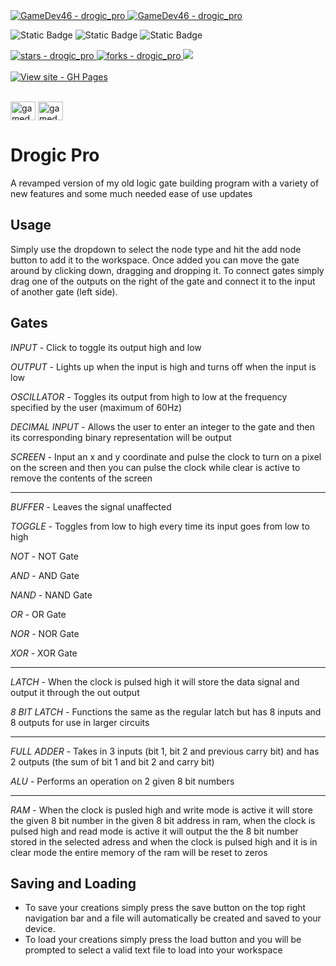 <a href="https://github.com/GameDev46" title="Go to GitHub repo">
    <img src="https://img.shields.io/static/v1?label=GameDev46&message=|&color=Green&logo=github&style=for-the-badge&labelColor=1f1f22" alt="GameDev46 - drogic_pro">
    <img src="https://img.shields.io/badge/Version-0.9.7-green?style=for-the-badge&labelColor=1f1f22&color=Green" alt="GameDev46 - drogic_pro">
</a>


![Static Badge](https://img.shields.io/badge/--1f1f22?style=for-the-badge&logo=HTML5)
![Static Badge](https://img.shields.io/badge/--1f1f22?style=for-the-badge&logo=CSS3&logoColor=6060ef)
![Static Badge](https://img.shields.io/badge/--1f1f22?style=for-the-badge&logo=JavaScript)
    
<a href="https://github.com/GameDev46/drogic_pro/stargazers">
    <img src="https://img.shields.io/github/stars/GameDev46/drogic_pro?style=for-the-badge&labelColor=1f1f22" alt="stars - drogic_pro">
</a>
<a href="https://github.com/GameDev46/drogic_pro/forks">
    <img src="https://img.shields.io/github/forks/GameDev46/drogic_pro?style=for-the-badge&labelColor=1f1f22" alt="forks - drogic_pro">
</a>
<a href="https://github.com/GameDev46/drogic_pro/issues">
    <img src="https://img.shields.io/github/issues/GameDev46/drogic_pro?style=for-the-badge&labelColor=1f1f22&color=blue"/>
 </a>

<br>
<br>

<div align="left">
<a href="https://gamedev46.github.io/drogic_pro/drogicPro/">
    <img src="https://img.shields.io/badge/View_site-GH_Pages-2ea44f?style=for-the-badge&labelColor=1f1f22" alt="View site - GH Pages">
</a>
</div>

<br>

<p align="left">
<a href="https://twitter.com/gamedev46" target="blank"><img align="center" src="https://raw.githubusercontent.com/rahuldkjain/github-profile-readme-generator/master/src/images/icons/Social/twitter.svg" alt="gamedev46" height="30" width="40" /></a>
<a href="https://www.youtube.com/c/gamedev46" target="blank"><img align="center" src="https://raw.githubusercontent.com/rahuldkjain/github-profile-readme-generator/master/src/images/icons/Social/youtube.svg" alt="gamedev46" height="30" width="40" /></a>
</p>

# Drogic Pro

A revamped version of my old logic gate building program with a variety of new features and some much needed ease of use updates

## Usage

Simply use the dropdown to select the node type and hit the add node button to add it to the workspace. Once added you can move the gate around by clicking down, dragging and dropping it. To connect gates simply drag one of the outputs on the right of the gate and connect it to the input of another gate (left side).

## Gates

*INPUT* - Click to toggle its output high and low

*OUTPUT* - Lights up when the input is high and turns off when the input is low

*OSCILLATOR* - Toggles its output from high to low at the frequency specified by the user (maximum of 60Hz)

*DECIMAL INPUT* - Allows the user to enter an integer to the gate and then its corresponding binary representation will be output

*SCREEN* - Input an x and y coordinate and pulse the clock to turn on a pixel on the screen and then you can pulse the clock while clear is active to remove the contents of the screen

--------

*BUFFER* - Leaves the signal unaffected

*TOGGLE* - Toggles from low to high every time its input goes from low to high

*NOT* - NOT Gate

*AND* - AND Gate

*NAND* - NAND Gate

*OR* - OR Gate

*NOR* - NOR Gate

*XOR* - XOR Gate

--------

*LATCH* - When the clock is pulsed high it will store the data signal and output it through the out output

*8 BIT LATCH* - Functions the same as the regular latch but has 8 inputs and 8 outputs for use in larger circuits

--------

*FULL ADDER* - Takes in 3 inputs (bit 1, bit 2 and previous carry bit) and has 2 outputs (the sum of bit 1 and bit 2 and carry bit)

*ALU* - Performs an operation on 2 given 8 bit numbers

--------

*RAM* - When the clock is pusled high and write mode is active it will store the given 8 bit number in the given 8 bit address in ram, when the clock is pulsed high and read mode is active it will output the the 8 bit number stored in the selected adress and when the clock is pulsed high and it is in clear mode the entire memory of the ram will be reset to zeros

## Saving and Loading

- To save your creations simply press the save button on the top right navigation bar and a file will automatically be created and saved to your device.
- To load your creations simply press the load button and you will be prompted to select a valid text file to load into your workspace

